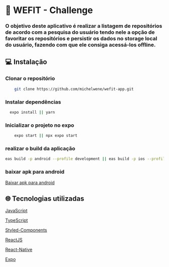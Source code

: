 
# 🎯 WEFIT - Challenge

### O objetivo deste aplicativo é realizar a listagem de repositórios de acordo com a pesquisa do usuário tendo nele a opção de favoritar os repositórios e persistir os dados no storage local do usuário, fazendo com que ele consiga acessá-los offline.



## 💻 Instalação

### Clonar o repositório
```bash
    git clone https://github.com/michelwene/wefit-app.git
```
### Instalar dependências
```bash
  expo install || yarn
```

###  Inicializar o projeto no expo
```bash
    expo start || npx expo start
```

### realizar o build da aplicação
```bash
eas build -p android --profile development || eas build -p ios --profile development
```

### baixar apk para android
[Baixar apk para android](https://expo.dev/accounts/michelwene/projects/wefit/builds/b3330d67-47e0-492c-b483-b86c7d7cf72a)

## 🌐 Tecnologias utilizadas

[JavaScript](https://developer.mozilla.org/pt-BR/docs/Web/JavaScript)

[TypeScript](https://www.typescriptlang.org/)

[Styled-Components](https://styled-components.com/)

[ReactJS](https://pt-br.reactjs.org/)

[React-Native](https://reactnative.dev/)

[Expo](https://expo.dev/)
